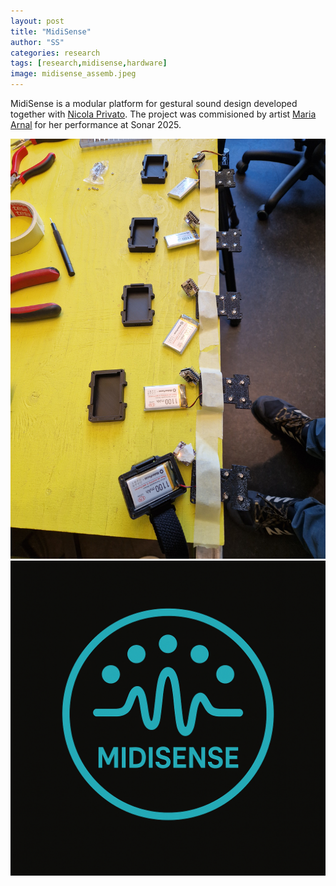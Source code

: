 ```yaml
---
layout: post
title: "MidiSense"
author: "SS"
categories: research
tags: [research,midisense,hardware]
image: midisense_assemb.jpeg
---
```



MidiSense is a modular platform for gestural sound design developed together with <a href="https://nicolaprivato.com/">Nicola Privato</a>. The project was commisioned by artist <a href="https://mariaarnalmusic.com/">Maria Arnal</a> for her performance at <a herf="https://sonar.es/es/actividad/maria-arnal-presents-ama">Sonar 2025</a>.

![Bracelets_building](/assets/img/midisense_proc.jpg)
![MidiSense logo](/assets/img/MidiAppLogo.png)
